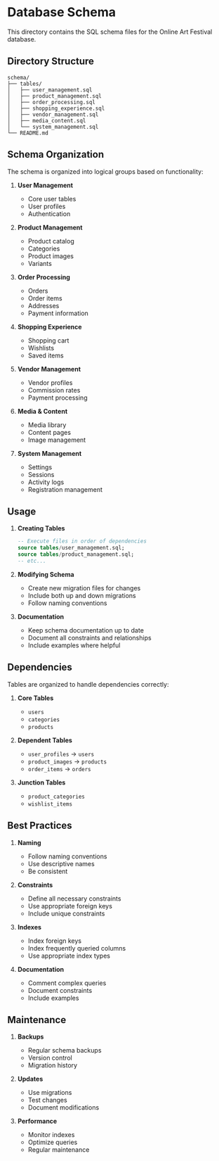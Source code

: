 # Database Schema

This directory contains the SQL schema files for the Online Art Festival database.

## Directory Structure

```
schema/
├── tables/
│   ├── user_management.sql
│   ├── product_management.sql
│   ├── order_processing.sql
│   ├── shopping_experience.sql
│   ├── vendor_management.sql
│   ├── media_content.sql
│   └── system_management.sql
└── README.md
```

## Schema Organization

The schema is organized into logical groups based on functionality:

1. **User Management**
   - Core user tables
   - User profiles
   - Authentication

2. **Product Management**
   - Product catalog
   - Categories
   - Product images
   - Variants

3. **Order Processing**
   - Orders
   - Order items
   - Addresses
   - Payment information

4. **Shopping Experience**
   - Shopping cart
   - Wishlists
   - Saved items

5. **Vendor Management**
   - Vendor profiles
   - Commission rates
   - Payment processing

6. **Media & Content**
   - Media library
   - Content pages
   - Image management

7. **System Management**
   - Settings
   - Sessions
   - Activity logs
   - Registration management

## Usage

1. **Creating Tables**
   ```sql
   -- Execute files in order of dependencies
   source tables/user_management.sql;
   source tables/product_management.sql;
   -- etc...
   ```

2. **Modifying Schema**
   - Create new migration files for changes
   - Include both up and down migrations
   - Follow naming conventions

3. **Documentation**
   - Keep schema documentation up to date
   - Document all constraints and relationships
   - Include examples where helpful

## Dependencies

Tables are organized to handle dependencies correctly:

1. **Core Tables**
   - `users`
   - `categories`
   - `products`

2. **Dependent Tables**
   - `user_profiles` → `users`
   - `product_images` → `products`
   - `order_items` → `orders`

3. **Junction Tables**
   - `product_categories`
   - `wishlist_items`

## Best Practices

1. **Naming**
   - Follow naming conventions
   - Use descriptive names
   - Be consistent

2. **Constraints**
   - Define all necessary constraints
   - Use appropriate foreign keys
   - Include unique constraints

3. **Indexes**
   - Index foreign keys
   - Index frequently queried columns
   - Use appropriate index types

4. **Documentation**
   - Comment complex queries
   - Document constraints
   - Include examples

## Maintenance

1. **Backups**
   - Regular schema backups
   - Version control
   - Migration history

2. **Updates**
   - Use migrations
   - Test changes
   - Document modifications

3. **Performance**
   - Monitor indexes
   - Optimize queries
   - Regular maintenance 